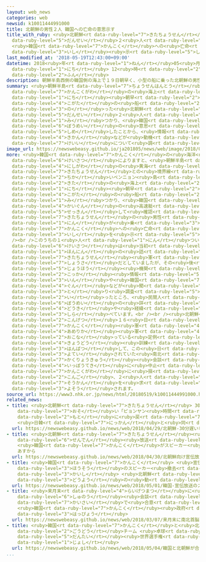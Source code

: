```yaml
---
layout: web_news
categories: web
newsid: k10011444991000
title: 北朝鮮の男性２人 韓国への亡命の意思示す
title_with_ruby: <ruby>北朝鮮<rt data-ruby-level="7">きたちょうせん</rt></ruby>の<ruby>男性<rt
  data-ruby-level="5">だんせい</rt></ruby>２<ruby>人<rt data-ruby-level="1">にん</rt></ruby>
  <ruby>韓国<rt data-ruby-level="7">かんこく</rt></ruby>への<ruby>亡命<rt data-ruby-level="6">ぼうめい</rt></ruby>の<ruby>意思<rt
  data-ruby-level="3">いし</rt></ruby><ruby>示<rt data-ruby-level="5">しめ</rt></ruby>す
last_modified_at: '2018-05-19T12:43:00+09:00'
datetime: 2018<ruby>年<rt data-ruby-level="1">ねん</rt></ruby>05<ruby>月<rt data-ruby-level="1">がつ</rt></ruby>19<ruby>日<rt
  data-ruby-level="1">にち</rt></ruby> 12<ruby>時<rt data-ruby-level="2">じ</rt></ruby>43<ruby>分<rt
  data-ruby-level="2">ふん</rt></ruby>
description: 朝鮮半島西側の韓国側の海上で１９日朝早く、小型の船に乗った北朝鮮の男性２人が見つかり、韓国への亡命の意思を示したことから、情報機関などが動機や経緯について調べています。
summary: <ruby>朝鮮半島<rt data-ruby-level="7">ちょうせんはんとう</rt></ruby><ruby>西側<rt data-ruby-level="4">にしがわ</rt></ruby>の<ruby>韓国側<rt
  data-ruby-level="7">かんこくがわ</rt></ruby>の<ruby>海上<rt data-ruby-level="2">かいじょう</rt></ruby>で１９<ruby>日<rt
  data-ruby-level="1">にち</rt></ruby><ruby>朝早<rt data-ruby-level="2">あさはや</rt></ruby>く、<ruby>小型<rt
  data-ruby-level="4">こがた</rt></ruby>の<ruby>船<rt data-ruby-level="2">ふね</rt></ruby>に<ruby>乗<rt
  data-ruby-level="3">の</rt></ruby>った<ruby>北朝鮮<rt data-ruby-level="7">きたちょうせん</rt></ruby>の<ruby>男性<rt
  data-ruby-level="5">だんせい</rt></ruby>２<ruby>人<rt data-ruby-level="1">にん</rt></ruby>が<ruby>見<rt
  data-ruby-level="1">み</rt></ruby>つかり、<ruby>韓国<rt data-ruby-level="7">かんこく</rt></ruby>への<ruby>亡命<rt
  data-ruby-level="6">ぼうめい</rt></ruby>の<ruby>意思<rt data-ruby-level="3">いし</rt></ruby>を<ruby>示<rt
  data-ruby-level="5">しめ</rt></ruby>したことから、<ruby>情報<rt data-ruby-level="5">じょうほう</rt></ruby><ruby>機関<rt
  data-ruby-level="4">きかん</rt></ruby>などが<ruby>動機<rt data-ruby-level="4">どうき</rt></ruby>や<ruby>経緯<rt
  data-ruby-level="7">けいい</rt></ruby>について<ruby>調<rt data-ruby-level="3">しら</rt></ruby>べています。
image_url: https://newswebeasy.github.io/ja201805/news/web/image/2018/05/19/K10011444991_1805191526_1805191527_01_02.jpg
more: <ruby>韓国<rt data-ruby-level="7">かんこく</rt></ruby>の<ruby>海洋<rt data-ruby-level="3">かいよう</rt></ruby><ruby>警察<rt
  data-ruby-level="6">けいさつ</rt></ruby>によりますと、<ruby>朝鮮半島<rt data-ruby-level="7">ちょうせんはんとう</rt></ruby><ruby>西側<rt
  data-ruby-level="4">にしがわ</rt></ruby>の<ruby>黄海<rt data-ruby-level="7">こうかい</rt></ruby>にある<ruby>北朝鮮<rt
  data-ruby-level="7">きたちょうせん</rt></ruby>との<ruby>境界線<rt data-ruby-level="5">きょうかいせん</rt></ruby>に<ruby>近<rt
  data-ruby-level="2">ちか</rt></ruby>いペンニョン<ruby>島<rt data-ruby-level="3">じま</rt></ruby>の<ruby>北<rt
  data-ruby-level="2">きた</rt></ruby>の<ruby>海上<rt data-ruby-level="2">かいじょう</rt></ruby>で１９<ruby>日<rt
  data-ruby-level="1">にち</rt></ruby><ruby>朝早<rt data-ruby-level="2">あさはや</rt></ruby>く、<ruby>小型<rt
  data-ruby-level="4">こがた</rt></ruby>の<ruby>船<rt data-ruby-level="2">ふね</rt></ruby>が<ruby>見<rt
  data-ruby-level="1">み</rt></ruby>つかり、<ruby>韓国<rt data-ruby-level="7">かんこく</rt></ruby><ruby>海軍<rt
  data-ruby-level="4">かいぐん</rt></ruby>の<ruby>高速艇<rt data-ruby-level="7">こうそくてい</rt></ruby>が<ruby>接近<rt
  data-ruby-level="5">せっきん</rt></ruby>して<ruby>確認<rt data-ruby-level="7">かくにん</rt></ruby>したところ、<ruby>北朝鮮<rt
  data-ruby-level="7">きたちょうせん</rt></ruby>の<ruby>男性<rt data-ruby-level="5">だんせい</rt></ruby>２<ruby>人<rt
  data-ruby-level="1">にん</rt></ruby>が<ruby>乗<rt data-ruby-level="3">の</rt></ruby>っていて、いずれも<ruby>韓国<rt
  data-ruby-level="7">かんこく</rt></ruby>への<ruby>亡命<rt data-ruby-level="6">ぼうめい</rt></ruby>の<ruby>意思<rt
  data-ruby-level="3">いし</rt></ruby>を<ruby>示<rt data-ruby-level="5">しめ</rt></ruby>したということです。<br
  /><br />このうちの１<ruby>人<rt data-ruby-level="1">にん</rt></ruby>ついて、<ruby>海洋<rt data-ruby-level="3">かいよう</rt></ruby><ruby>警察<rt
  data-ruby-level="6">けいさつ</rt></ruby>は<ruby>当初<rt data-ruby-level="4">とうしょ</rt></ruby>、<ruby>本人<rt
  data-ruby-level="1">ほんにん</rt></ruby>の<ruby>話<rt data-ruby-level="2">はなし</rt></ruby>などから<ruby>北朝鮮<rt
  data-ruby-level="7">きたちょうせん</rt></ruby><ruby>軍<rt data-ruby-level="4">ぐん</rt></ruby>の<ruby>少佐<rt
  data-ruby-level="7">しょうさ</rt></ruby>だとしていましたが、その<ruby>後<rt data-ruby-level="2">ご</rt></ruby>、<ruby>情報<rt
  data-ruby-level="5">じょうほう</rt></ruby><ruby>機関<rt data-ruby-level="4">きかん</rt></ruby>の<ruby>国家<rt
  data-ruby-level="2">こっか</rt></ruby><ruby>情報<rt data-ruby-level="5">じょうほう</rt></ruby><ruby>院<rt
  data-ruby-level="3">いん</rt></ruby>や<ruby>韓国<rt data-ruby-level="7">かんこく</rt></ruby><ruby>軍<rt
  data-ruby-level="4">ぐん</rt></ruby>などが<ruby>聞<rt data-ruby-level="3">き</rt></ruby>き<ruby>取<rt
  data-ruby-level="3">と</rt></ruby>り<ruby>調査<rt data-ruby-level="5">ちょうさ</rt></ruby>を<ruby>行<rt
  data-ruby-level="2">い</rt></ruby>ったところ、<ruby>民間人<rt data-ruby-level="4">みんかんじん</rt></ruby>だったことがわかり、<ruby>亡命<rt
  data-ruby-level="6">ぼうめい</rt></ruby>の<ruby>詳<rt data-ruby-level="7">くわ</rt></ruby>しい<ruby>動機<rt
  data-ruby-level="4">どうき</rt></ruby>や<ruby>経緯<rt data-ruby-level="7">けいい</rt></ruby>について<ruby>調<rt
  data-ruby-level="3">しら</rt></ruby>べています。<br /><br /><ruby>北朝鮮<rt data-ruby-level="7">きたちょうせん</rt></ruby>は<ruby>今月<rt
  data-ruby-level="2">こんげつ</rt></ruby>１６<ruby>日<rt data-ruby-level="1">にち</rt></ruby>、<ruby>韓国<rt
  data-ruby-level="7">かんこく</rt></ruby><ruby>軍<rt data-ruby-level="4">ぐん</rt></ruby>と<ruby>アメリカ<rt
  data-ruby-level="4">あめりか</rt></ruby><ruby>軍<rt data-ruby-level="4">ぐん</rt></ruby>が<ruby>行<rt
  data-ruby-level="2">おこな</rt></ruby>っている<ruby>定例<rt data-ruby-level="4">ていれい</rt></ruby>の<ruby>共同<rt
  data-ruby-level="4">きょうどう</rt></ruby><ruby>訓練<rt data-ruby-level="4">くんれん</rt></ruby>に<ruby>反発<rt
  data-ruby-level="3">はんぱつ</rt></ruby>して、この<ruby>日<rt data-ruby-level="1">ひ</rt></ruby>に<ruby>予定<rt
  data-ruby-level="3">よてい</rt></ruby>されていた<ruby>南北<rt data-ruby-level="2">なんぼく</rt></ruby>の<ruby>閣僚級<rt
  data-ruby-level="7">かくりょうきゅう</rt></ruby><ruby>会談<rt data-ruby-level="3">かいだん</rt></ruby>を<ruby>一方的<rt
  data-ruby-level="4">いっぽうてき</rt></ruby>に<ruby>中止<rt data-ruby-level="2">ちゅうし</rt></ruby>するなど、<ruby>韓国側<rt
  data-ruby-level="7">かんこくがわ</rt></ruby>に<ruby>揺<rt data-ruby-level="7">ゆ</rt></ruby>さぶりをかけており、<ruby>今後<rt
  data-ruby-level="2">こんご</rt></ruby>、２<ruby>人<rt data-ruby-level="1">にん</rt></ruby>の<ruby>送還<rt
  data-ruby-level="7">そうかん</rt></ruby>を<ruby>求<rt data-ruby-level="4">もと</rt></ruby>めてくることも<ruby>予想<rt
  data-ruby-level="3">よそう</rt></ruby>されます。
source_url: https://www3.nhk.or.jp/news/html/20180519/k10011444991000.html
related_news:
- title: <ruby>北朝鮮<rt data-ruby-level="7">きたちょうせん</rt></ruby> 30<ruby>分<rt data-ruby-level="2">ふん</rt></ruby><ruby>遅<rt
    data-ruby-level="7">おそ</rt></ruby>い「ピョンヤン<ruby>時間<rt data-ruby-level="2">じかん</rt></ruby>」を<ruby>元<rt
    data-ruby-level="2">もと</rt></ruby>に<ruby>戻<rt data-ruby-level="7">もど</rt></ruby>し
    <ruby>日韓<rt data-ruby-level="7">にっかん</rt></ruby>と<ruby>同<rt data-ruby-level="2">おな</rt></ruby>じに
  url: https://newswebeasy.github.io/news/web/2018/04/29/北朝鮮-30分遅いピョンヤン時間を元に戻し-日韓と同じに
- title: <ruby>北朝鮮<rt data-ruby-level="7">きたちょうせん</rt></ruby><ruby>向<rt data-ruby-level="3">む</rt></ruby>け<ruby>宣伝<rt
    data-ruby-level="6">せんでん</rt></ruby><ruby>放送<rt data-ruby-level="3">ほうそう</rt></ruby>
    <ruby>韓国<rt data-ruby-level="7">かんこく</rt></ruby>がスピーカー<ruby>撤去<rt data-ruby-level="7">てっきょ</rt></ruby>へ
    あすから
  url: https://newswebeasy.github.io/news/web/2018/04/30/北朝鮮向け宣伝放送-韓国がスピーカー撤去へ-あすから
- title: <ruby>韓国<rt data-ruby-level="7">かんこく</rt></ruby> <ruby>宣伝<rt data-ruby-level="6">せんでん</rt></ruby><ruby>放送<rt
    data-ruby-level="3">ほうそう</rt></ruby>のスピーカー<ruby>撤去<rt data-ruby-level="7">てっきょ</rt></ruby><ruby>開始<rt
    data-ruby-level="3">かいし</rt></ruby> <ruby>北朝鮮<rt data-ruby-level="7">きたちょうせん</rt></ruby>も<ruby>同様<rt
    data-ruby-level="3">どうよう</rt></ruby>の<ruby>動<rt data-ruby-level="3">うご</rt></ruby>き
  url: https://newswebeasy.github.io/news/web/2018/05/01/韓国-宣伝放送のスピーカー撤去開始-北朝鮮も同様の動き
- title: <ruby>来月末<rt data-ruby-level="4">らいげつまつ</rt></ruby>に<ruby>南北<rt data-ruby-level="2">なんぼく</rt></ruby><ruby>首脳<rt
    data-ruby-level="6">しゅのう</rt></ruby><ruby>会談<rt data-ruby-level="3">かいだん</rt></ruby><ruby>開催<rt
    data-ruby-level="7">かいさい</rt></ruby>で<ruby>合意<rt data-ruby-level="3">ごうい</rt></ruby>
    <ruby>韓国<rt data-ruby-level="7">かんこく</rt></ruby><ruby>政府<rt data-ruby-level="5">せいふ</rt></ruby><ruby>発表<rt
    data-ruby-level="3">はっぴょう</rt></ruby>
  url: https://newswebeasy.github.io/news/web/2018/03/07/来月末に南北首脳会談開催で合意-韓国政府発表
- title: <ruby>韓国<rt data-ruby-level="7">かんこく</rt></ruby>と<ruby>北朝鮮<rt data-ruby-level="7">きたちょうせん</rt></ruby>が<ruby>合同<rt
    data-ruby-level="2">ごうどう</rt></ruby>チーム <ruby>卓球<rt data-ruby-level="7">たっきゅう</rt></ruby><ruby>団体<rt
    data-ruby-level="5">だんたい</rt></ruby><ruby>世界選手権<rt data-ruby-level="6">せかいせんしゅけん</rt></ruby><ruby>女子<rt
    data-ruby-level="1">じょし</rt></ruby>
  url: https://newswebeasy.github.io/news/web/2018/05/04/韓国と北朝鮮が合同チーム-卓球団体世界選手権女子
...
```

